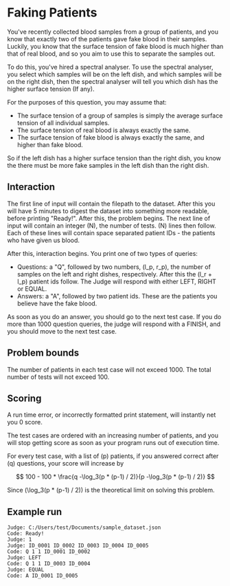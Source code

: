 # Faking Patients

You've recently collected blood samples from a group of patients, and you know that exactly two of the patients gave fake blood in their samples. Luckily, you know that the surface tension of fake blood is much higher than that of real blood, and so you aim to use this to separate the samples out.

To do this, you've hired a spectral analyser. To use the spectral analyser, you select which samples will be on the left dish, and which samples will be on the right dish, then the spectral analyser will tell you which dish has the higher surface tension (If any).

For the purposes of this question, you may assume that:

* The surface tension of a group of samples is simply the average surface tension of all individual samples.
* The surface tension of real blood is always exactly the same.
* The surface tension of fake blood is always exactly the same, and higher than fake blood.

So if the left dish has a higher surface tension than the right dish, you know the there must be more fake samples in the left dish than the right dish.

## Interaction

The first line of input will contain the filepath to the dataset. After this you will have 5 minutes to digest the dataset into something more readable, before printing "Ready!".
After this, the problem begins. The next line of input will contain an integer \(N\), the number of tests.
\(N\) lines then follow. Each of these lines will contain space separated patient IDs - the patients who have given us blood.

After this, interaction begins.
You print one of two types of queries:

* Questions: a "Q", followed by two numbers, \(l_p, r_p\), the number of samples on the left and right dishes, respectively. After this the \(l_r + l_p\) patient ids follow. The Judge will respond with either LEFT, RIGHT or EQUAL.
* Answers: a "A", followed by two patient ids. These are the patients you believe have the fake blood.

As soon as you do an answer, you should go to the next test case.
If you do more than 1000 question queries, the judge will respond with a FINISH, and you should move to the next test case.

## Problem bounds

The number of patients in each test case will not exceed 1000.
The total number of tests will not exceed 100.

## Scoring

A run time error, or incorrectly formatted print statement, will instantly net you 0 score.

The test cases are ordered with an increasing number of patients, and you will stop getting score as soon as your program runs out of execution time.

For every test case, with a list of \(p\) patients, if you answered correct after \(q\) questions, your score will increase by

$$
    100 - 100 * \frac{q -\log_3(p * (p-1) / 2)}{p -\log_3(p * (p-1) / 2)}
$$

Since \(\log_3(p * (p-1) / 2)\) is the theoretical limit on solving this problem.

## Example run

```text
Judge: C:/Users/test/Documents/sample_dataset.json
Code: Ready!
Judge: 1
Judge: ID_0001 ID_0002 ID_0003 ID_0004 ID_0005
Code: Q 1 1 ID_0001 ID_0002
Judge: LEFT
Code: Q 1 1 ID_0003 ID_0004
Judge: EQUAL
Code: A ID_0001 ID_0005
```
